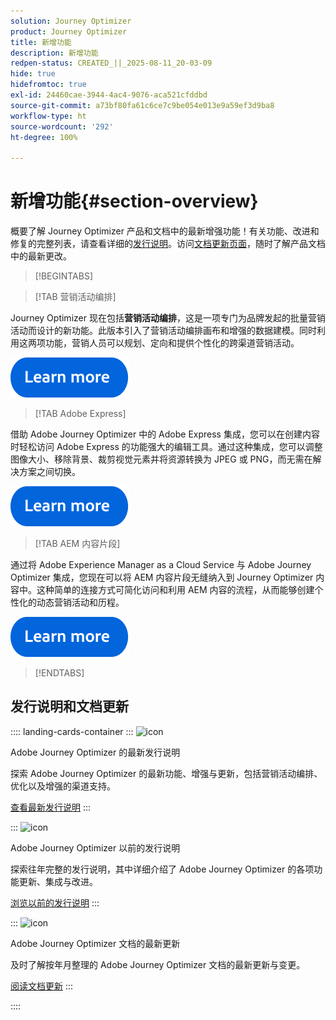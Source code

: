 ```yaml
---
solution: Journey Optimizer
product: Journey Optimizer
title: 新增功能
description: 新增功能
redpen-status: CREATED_||_2025-08-11_20-03-09
hide: true
hidefromtoc: true
exl-id: 24460cae-3944-4ac4-9076-aca521cfddbd
source-git-commit: a73bf80fa61c6ce7c9be054e013e9a59ef3d9ba8
workflow-type: ht
source-wordcount: '292'
ht-degree: 100%

---
```


# 新增功能{#section-overview}

概要了解 Journey Optimizer 产品和文档中的最新增强功能！有关功能、改进和修复的完整列表，请查看详细的[发行说明](../using/rn/release-notes.md)。访问[文档更新页面](../using/rn/documentation-updates.md)，随时了解产品文档中的最新更改。

>[!BEGINTABS]

>[!TAB 营销活动编排]

Journey Optimizer 现在包括&#x200B;**营销活动编排**，这是一项专门为品牌发起的批量营销活动而设计的新功能。此版本引入了营销活动编排画布和增强的数据建模。同时利用这两项功能，营销人员可以规划、定向和提供个性化的跨渠道营销活动。

[![了解详情](../using/assets/do-not-localize/learn-more-button.svg)](../using/orchestrated/gs-orchestrated-campaigns.md)

>[!TAB Adobe Express]

借助 Adobe Journey Optimizer 中的 Adobe Express 集成，您可以在创建内容时轻松访问 Adobe Express 的功能强大的编辑工具。通过这种集成，您可以调整图像大小、移除背景、裁剪视觉元素并将资源转换为 JPEG 或 PNG，而无需在解决方案之间切换。

[![了解详情](../using/assets/do-not-localize/learn-more-button.svg)](../using/integrations/express.md)

<!--
>[!TAB AI Assistant]

Immerse yourself in a hands-on experience with our [AI Assistant](../help/using/content-management/gs-generative.md) live feature preview, designed to let you explore its features firsthand and fully understand its capabilities.

[![learn more](../using/assets/do-not-localize/try-it-button.svg)](https://experienceleague.adobe.com/en/apps/journey-optimizer/ai-assistant-content-accelerator){target="_blank"}-->

>[!TAB AEM 内容片段]

通过将 Adobe Experience Manager as a Cloud Service 与 Adobe Journey Optimizer 集成，您现在可以将 AEM 内容片段无缝纳入到 Journey Optimizer 内容中。这种简单的连接方式可简化访问和利用 AEM 内容的流程，从而能够创建个性化的动态营销活动和历程。

[![了解详情](../using/assets/do-not-localize/learn-more-button.svg)](../using/integrations/aem-fragments.md)


>[!ENDTABS]

## 发行说明和文档更新

:::: landing-cards-container
:::
![icon](https://cdn.experienceleague.adobe.com/icons/list-check.svg)

Adobe Journey Optimizer 的最新发行说明

探索 Adobe Journey Optimizer 的最新功能、增强与更新，包括营销活动编排、优化以及增强的渠道支持。

[查看最新发行说明](../using/rn/release-notes.md)
:::

:::
![icon](https://cdn.experienceleague.adobe.com/icons/book.svg)

Adobe Journey Optimizer 以前的发行说明

探索往年完整的发行说明，其中详细介绍了 Adobe Journey Optimizer 的各项功能更新、集成与改进。

[浏览以前的发行说明](previous-rn-new-landing-page.md)
:::

:::
![icon](https://cdn.experienceleague.adobe.com/icons/book.svg)

Adobe Journey Optimizer 文档的最新更新

及时了解按年月整理的 Adobe Journey Optimizer 文档的最新更新与变更。

[阅读文档更新](../using/rn/documentation-updates.md)
:::

::::

